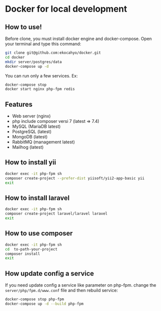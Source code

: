 # Docker for local development 
## How to use!
Before clone, you must install docker engine and docker-compose. Open your terminal and type this command:
```sh
git clone git@github.com:ekocahyo/docker.git
cd docker
mkdir server/postgres/data
docker-compose up -d
```

You can run only a few services. Ex:
```sh
docker-compose stop
docker start nginx php-fpm redis
```

## Features

- Web server (nginx)
- php include composer versi 7 (latest => 7.4)
- MySQL (MariaDB latest)
- PostgreSQL (latest)
- MongoDB (latest)
- RabbitMQ (management latest)
- Mailhog (latest)

## How to install yii
```sh
docker exec -it php-fpm sh
composer create-project --prefer-dist yiisoft/yii2-app-basic yii
exit
```

## How to install laravel
```sh
docker exec -it php-fpm sh
composer create-project laravel/laravel laravel
exit
```

## How to use composer
```sh
docker exec -it php-fpm sh
cd  to-path-your-project
composer install
exit
```

## How update config a service
If you need update config a service like parameter on php-fpm. change the ``server/php/fpm.d/www.conf`` file and then rebuild service:
```sh
docker-compose stop php-fpm
docker-compose up -d --build php-fpm
```